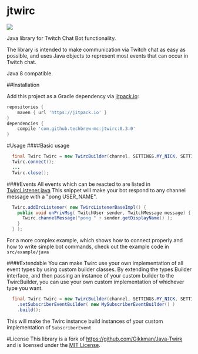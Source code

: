 # jtwirc
[![](https://jitpack.io/v/techbrew-mc/jtwirc.svg)](https://jitpack.io/#techbrew-mc/jtwirc)

Java library for Twitch Chat Bot functionality.

The library is intended to make communication via Twitch chat as easy as possible, and uses Java objects to represent most events that can occur in Twitch chat. 

Java 8 compatible.

##Installation

Add this project as a Gradle dependency via [jitpack.io](https://github.com/techbrew-mc/jtwirc):

```groovy
repositories {
    maven { url 'https://jitpack.io' }
}
dependencies {
    compile 'com.github.techbrew-mc:jtwirc:0.3.0'
}
```

#Usage
####Basic usage
```Java
  final Twirc Twirc = new TwircBuilder(channel, SETTINGS.MY_NICK, SETTINGS.MY_PASS).build();
  Twirc.connect();
  ...
  Twirc.close();
```
####Events
All events which can be reacted to are listed in [TwircListener.java](https://github.com/techbrew-mc/jtwirc/blob/master/twirc/src/main/java/jtwirc/events/TwircListener.java) This snippet will make your bot respond to any channel
message with a "pong USER_NAME".
```Java
  Twirc.addIrcListener( new TwircListenerBaseImpl() { 
    public void onPrivMsg( TwitchUser sender, TwitchMessage message) {
      Twirc.channelMessage("pong " + sender.getDisplayName() );
    }
  } );
```

For a more complex example, which shows how to connect properly and how to write simple bot commands, check out the example code in `src/example/java`

####Extendable
You can make Twirc use your own implementation of all event types by using custom builder classes. By extending the types Builder interface, and then passing an instance of your custom builder to the TwircBuilder, you can use your own custom implementation of whichever type you want.
```Java
  final Twirc Twirc = new TwircBuilder(channel, SETTINGS.MY_NICK, SETTINGS.MY_PASS)
    .setSubscriberEventBuilder( new MySubscriberEventBuilder() )
    .build();
```
This will make the Twirc instance build instances of your custom implementation of `SubscriberEvent`

#License
This library is a fork of https://github.com/Gikkman/Java-Twirk and is licensed under the [MIT License](https://tldrlegal.com/license/mit-license). 

